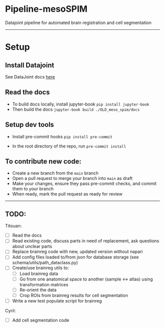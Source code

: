 # Pipeline-mesoSPIM
 Datajoint pipeline for automated brain registration and cell segmentation

---

# Setup

## Install Datajoint
See DataJoint docs [here](https://datajoint.com/docs/core/datajoint-python/0.14/quick-start/)

## Read the docs
* To build docs locally, install jupyter-book
```pip install jupyter-book```
* Then build the docs
```jupyter-book build ./OLD_meso_spim/docs```

## Setup dev tools

* Install pre-commit hooks
```pip install pre-commit```

* In the root directory of the repo, run
```pre-commit install```

## To contribute new code:
* Create a new branch from the `main` branch
* Open a pull request to merge your branch into `main` as draft
* Make your changes, ensure they pass pre-commit checks, and commit them to your branch
* When ready, mark the pull request as ready for review

---

## TODO:
Titouan:
- [ ] Read the docs
- [ ] Read existing code, discuss parts in need of replacement, ask questions about unclear parts
- [ ] Replace brainreg code with new, updated version without napari
- [ ] Add config files loaded to/from json for database storage (see schema/utils/path_dataclass.py)
- [ ] Create/use brainreg utils to:
  - [ ] Load brainreg data
  - [ ] Go from one anatomical space to another (sample <-> atlas) using transformation matrices
  - [ ] Re-orient the data
  - [ ] Crop ROIs from brainreg results for cell segmentation
- [ ] Write a new test populate script for brainreg

Cyril:
- [ ] Add cell segmentation code
